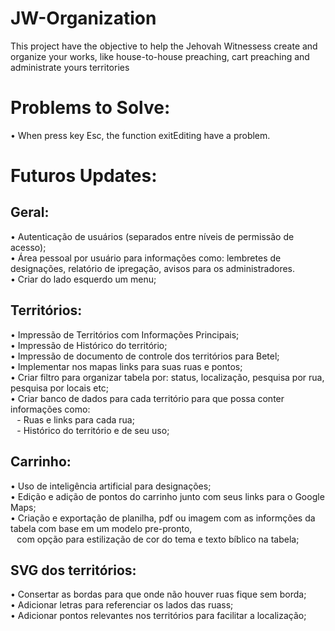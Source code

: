 # JW-Organization
This project have the objective to help the Jehovah Witnessess create and organize your works, like house-to-house preaching,
cart preaching and administrate yours territories

# Problems to Solve:
• When press key Esc, the function exitEditing have a problem.

# Futuros Updates:

<h2>Geral:</h2>
• Autenticação de usuários (separados entre níveis de permissão de acesso);<br>
• Área pessoal por usuário para informações como: lembretes de designações, relatório de ipregação, avisos para os administradores.<br>
• Criar do lado esquerdo um menu;

<h2>Territórios:</h2>
• Impressão de Territórios com Informações Principais;<br>
• Impressão de Histórico do território;<br>
• Impressão de documento de controle dos territórios para Betel;<br>
• Implementar nos mapas links para suas ruas e pontos;<br>
• Criar filtro para organizar tabela por: status, localização, pesquisa por rua, pesquisa por locais etc;<br>
• Criar banco de dados para cada território para que possa conter informações como:<br>
⠀- Ruas e links para cada rua;<br>
⠀- Histórico do território e de seu uso;

<h2>Carrinho:</h2>
• Uso de inteligência artificial para designações;<br>
• Edição e adição de pontos do carrinho junto com seus links para o Google Maps;<br>
• Criação e exportação de planilha, pdf ou imagem com as informções da tabela com base em um modelo pre-pronto,<br>
⠀com opção para estilização de cor do tema e texto bíblico na tabela;

<h2>SVG dos territórios:</h2>
• Consertar as bordas para que onde não houver ruas fique sem borda;<br>
• Adicionar letras para referenciar os lados das ruass;<br>
• Adicionar pontos relevantes nos territórios para facilitar a localização;<br>
